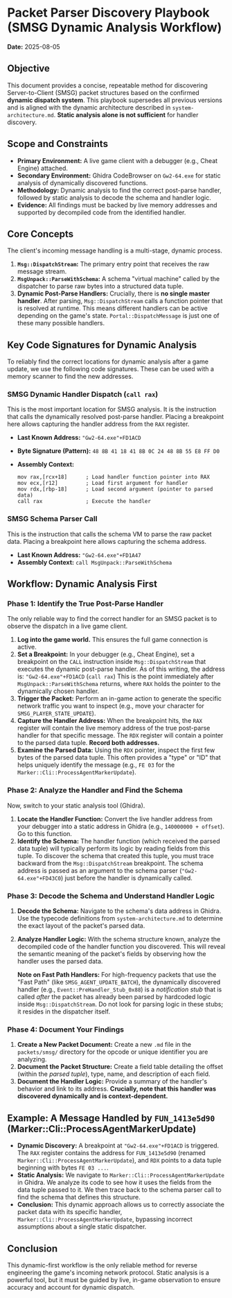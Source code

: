 # Packet Parser Discovery Playbook (SMSG Dynamic Analysis Workflow)

**Date:** 2025-08-05

## Objective

This document provides a concise, repeatable method for discovering Server-to-Client (SMSG) packet structures based on the confirmed **dynamic dispatch system**. This playbook supersedes all previous versions and is aligned with the dynamic architecture described in `system-architecture.md`. **Static analysis alone is not sufficient** for handler discovery.

## Scope and Constraints

*   **Primary Environment:** A live game client with a debugger (e.g., Cheat Engine) attached.
*   **Secondary Environment:** Ghidra CodeBrowser on `Gw2-64.exe` for static analysis of dynamically discovered functions.
*   **Methodology:** Dynamic analysis to find the correct post-parse handler, followed by static analysis to decode the schema and handler logic.
*   **Evidence:** All findings must be backed by live memory addresses and supported by decompiled code from the identified handler.

## Core Concepts

The client's incoming message handling is a multi-stage, dynamic process.

1.  **`Msg::DispatchStream`:** The primary entry point that receives the raw message stream.
2.  **`MsgUnpack::ParseWithSchema`:** A schema "virtual machine" called by the dispatcher to parse raw bytes into a structured data tuple.
3.  **Dynamic Post-Parse Handlers:** Crucially, there is **no single master handler**. After parsing, `Msg::DispatchStream` calls a function pointer that is resolved at runtime. This means different handlers can be active depending on the game's state. `Portal::DispatchMessage` is just one of these many possible handlers.

## Key Code Signatures for Dynamic Analysis

To reliably find the correct locations for dynamic analysis after a game update, we use the following code signatures. These can be used with a memory scanner to find the new addresses.

### SMSG Dynamic Handler Dispatch (`call rax`)

This is the most important location for SMSG analysis. It is the instruction that calls the dynamically resolved post-parse handler. Placing a breakpoint here allows capturing the handler address from the `RAX` register.

* **Last Known Address:** `"Gw2-64.exe"+FD1ACD`
* **Byte Signature (Pattern):** `48 8B 41 18 41 8B 0C 24 48 8B 55 E8 FF D0`
* **Assembly Context:**

  ```assembly
  mov rax,[rcx+18]      ; Load handler function pointer into RAX
  mov ecx,[r12]         ; Load first argument for handler
  mov rdx,[rbp-18]      ; Load second argument (pointer to parsed data)
  call rax              ; Execute the handler
  ```

### SMSG Schema Parser Call

This is the instruction that calls the schema VM to parse the raw packet data. Placing a breakpoint here allows capturing the schema address.

* **Last Known Address:** `"Gw2-64.exe"+FD1A47`
* **Assembly Context:** `call MsgUnpack::ParseWithSchema`

## Workflow: Dynamic Analysis First

### Phase 1: Identify the True Post-Parse Handler

The only reliable way to find the correct handler for an SMSG packet is to observe the dispatch in a live game client.

1.  **Log into the game world.** This ensures the full game connection is active.
2.  **Set a Breakpoint:** In your debugger (e.g., Cheat Engine), set a breakpoint on the `CALL` instruction inside `Msg::DispatchStream` that executes the dynamic post-parse handler. As of this writing, the address is:
    `"Gw2-64.exe"+FD1ACD` (`call rax`)
    This is the point immediately after `MsgUnpack::ParseWithSchema` returns, where `RAX` holds the pointer to the dynamically chosen handler.
3.  **Trigger the Packet:** Perform an in-game action to generate the specific network traffic you want to inspect (e.g., move your character for `SMSG_PLAYER_STATE_UPDATE`).
4.  **Capture the Handler Address:** When the breakpoint hits, the `RAX` register will contain the live memory address of the true post-parse handler for that specific message. The `RDX` register will contain a pointer to the parsed data tuple. **Record both addresses.**
5.  **Examine the Parsed Data:** Using the `RDX` pointer, inspect the first few bytes of the parsed data tuple. This often provides a "type" or "ID" that helps uniquely identify the message (e.g., `FE 03` for the `Marker::Cli::ProcessAgentMarkerUpdate`).

### Phase 2: Analyze the Handler and Find the Schema

Now, switch to your static analysis tool (Ghidra).

1.  **Locate the Handler Function:** Convert the live handler address from your debugger into a static address in Ghidra (e.g., `140000000 + offset`). Go to this function.
2.  **Identify the Schema:** The handler function (which received the parsed data tuple) will typically perform its logic by reading fields from this tuple. To discover the schema that created this tuple, you must trace backward from the `Msg::DispatchStream` breakpoint. The schema address is passed as an argument to the schema parser (`"Gw2-64.exe"+FD43C0`) just before the handler is dynamically called.

### Phase 3: Decode the Schema and Understand Handler Logic

1.  **Decode the Schema:** Navigate to the schema's data address in Ghidra. Use the typecode definitions from `system-architecture.md` to determine the exact layout of the packet's parsed data.
2.  **Analyze Handler Logic:** With the schema structure known, analyze the decompiled code of the handler function you discovered. This will reveal the semantic meaning of the packet's fields by observing how the handler uses the parsed data.

    **Note on Fast Path Handlers:** For high-frequency packets that use the "Fast Path" (like `SMSG_AGENT_UPDATE_BATCH`), the dynamically discovered handler (e.g., `Event::PreHandler_Stub_0x88`) is a *notification stub* that is called *after* the packet has already been parsed by hardcoded logic inside `Msg::DispatchStream`. Do not look for parsing logic in these stubs; it resides in the dispatcher itself.

### Phase 4: Document Your Findings

1.  **Create a New Packet Document:** Create a new `.md` file in the `packets/smsg/` directory for the opcode or unique identifier you are analyzing.
2.  **Document the Packet Structure:** Create a field table detailing the offset (within the *parsed tuple*), type, name, and description of each field.
3.  **Document the Handler Logic:** Provide a summary of the handler's behavior and link to its address. **Crucially, note that this handler was discovered dynamically and is context-dependent.**

## Example: A Message Handled by `FUN_1413e5d90` (Marker::Cli::ProcessAgentMarkerUpdate)

*   **Dynamic Discovery:** A breakpoint at `"Gw2-64.exe"+FD1ACD` is triggered. The `RAX` register contains the address for `FUN_1413e5d90` (renamed `Marker::Cli::ProcessAgentMarkerUpdate`), and `RDX` points to a data tuple beginning with bytes `FE 03 ...`.
*   **Static Analysis:** We navigate to `Marker::Cli::ProcessAgentMarkerUpdate` in Ghidra. We analyze its code to see how it uses the fields from the data tuple passed to it. We then trace back to the schema parser call to find the schema that defines this structure.
*   **Conclusion:** This dynamic approach allows us to correctly associate the packet data with its specific handler, `Marker::Cli::ProcessAgentMarkerUpdate`, bypassing incorrect assumptions about a single static dispatcher.

## Conclusion

This dynamic-first workflow is the only reliable method for reverse engineering the game's incoming network protocol. Static analysis is a powerful tool, but it must be guided by live, in-game observation to ensure accuracy and account for dynamic dispatch.